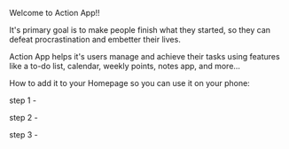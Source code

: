 Welcome to Action App!!

It's primary goal is to make people finish what they started, 
so they can defeat procrastination and embetter their lives.

Action App helps it's users manage and achieve their tasks using features like a to-do list, 
calendar, weekly points, notes app, and more...

How to add it to your Homepage so you can use it on your phone:

step 1 - 

step 2 -

step 3 -




